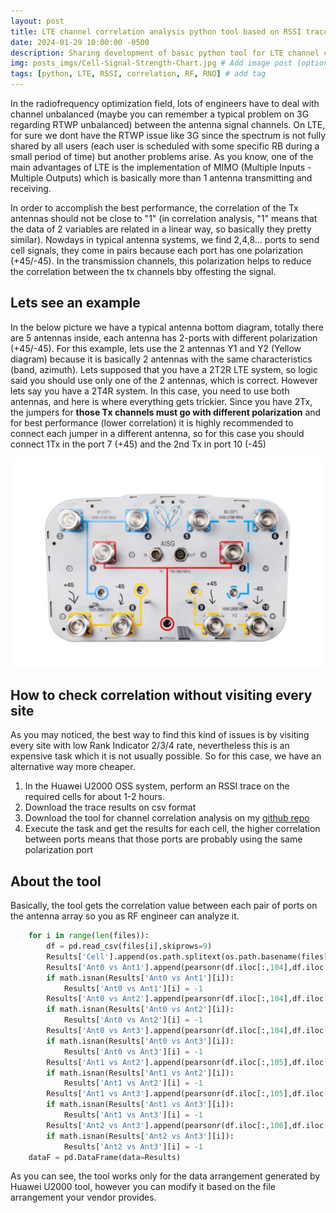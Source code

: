 ```yaml
---
layout: post
title: LTE channel correlation analysis python tool based on RSSI trace from Huawei U2000 equipment
date: 2024-01-29 10:00:00 -0500
description: Sharing development of basic python tool for LTE channel correlation analysis # Add post description (optional)
img: posts_imgs/Cell-Signal-Strength-Chart.jpg # Add image post (optional)
tags: [python, LTE, RSSI, correlation, RF, RNO] # add tag
---
```


In the radiofrequency optimization field, lots of engineers have to deal with channel unbalanced (maybe you can remember a typical problem on 3G regarding RTWP unbalanced) between the antenna signal channels. On LTE, for sure we dont have the RTWP issue like 3G since the spectrum is not fully shared by all users (each user is scheduled with some specific RB during a small period of time) but another problems arise. As you know, one of the main advantages of LTE is the implementation of MIMO (Multiple Inputs - Multiple Outputs) which is basically more than 1 antenna transmitting and receiving.

In order to accomplish the best performance, the correlation of the Tx antennas should not be close to "1" (in correlation analysis, "1" means that the data of 2 variables are related in a linear way, so basically they pretty similar). Nowdays in typical antenna systems, we find 2,4,8... ports to send cell signals, they come in pairs because each port has one polarization (+45/-45). In the transmission channels, this polarization helps to reduce the correlation between the tx channels bby offesting the signal.

## Lets see an example

In the below picture we have a typical antenna bottom diagram, totally there are 5 antennas inside, each antenna has 2-ports with different polarization (+45/-45). For this example, lets use the 2 antennas Y1 and Y2 (Yellow diagram) because it is basically 2 antennas with the same characteristics (band, azimuth).
Lets supposed that you have a 2T2R LTE system, so logic said you should use only one of the 2 antennas, which is correct. However lets say you have a 2T4R system. In this case, you need to use both antennas, and here is where everything gets trickier. Since you have 2Tx, the jumpers for **those Tx channels must go with different polarization** and for best performance (lower correlation) it is highly recommended to connect each jumper in a different antenna, so for this case you should connect 1Tx in the port 7 (+45) and the 2nd Tx in port 10 (-45)

![antenna_ports](/assets/img/posts_imgs/antenna-ports.png)

## How to check correlation without visiting every site

As you may noticed, the best way to find this kind of issues is by visiting every site with low Rank Indicator 2/3/4 rate, nevertheless this is an expensive task which it is not usually possible. So for this case, we have an alternative way more cheaper.

1. In the Huawei U2000 OSS system, perform an RSSI trace on the required cells for about 1-2 hours.
2. Download the trace results on csv format
3. Download the tool for channel correlation analysis on my [github repo](https://github.com/joch182/LTE-RSSI-Analysis-Tool)
4. Execute the task and get the results for each cell, the higher correlation between ports means that those ports are probably using the same polarization port

## About the tool

Basically, the tool gets the correlation value between each pair of ports on the antenna array so you as RF engineer can analyze it.

```python
    for i in range(len(files)):
        df = pd.read_csv(files[i],skiprows=9)
        Results['Cell'].append(os.path.splitext(os.path.basename(files[i]))[0])
        Results['Ant0 vs Ant1'].append(pearsonr(df.iloc[:,104],df.iloc[:,105])[0])
        if math.isnan(Results['Ant0 vs Ant1'][i]):
            Results['Ant0 vs Ant1'][i] = -1
        Results['Ant0 vs Ant2'].append(pearsonr(df.iloc[:,104],df.iloc[:,106])[0])
        if math.isnan(Results['Ant0 vs Ant2'][i]):
            Results['Ant0 vs Ant2'][i] = -1
        Results['Ant0 vs Ant3'].append(pearsonr(df.iloc[:,104],df.iloc[:,107])[0])
        if math.isnan(Results['Ant0 vs Ant3'][i]):
            Results['Ant0 vs Ant3'][i] = -1
        Results['Ant1 vs Ant2'].append(pearsonr(df.iloc[:,105],df.iloc[:,106])[0])
        if math.isnan(Results['Ant1 vs Ant2'][i]):
            Results['Ant1 vs Ant2'][i] = -1
        Results['Ant1 vs Ant3'].append(pearsonr(df.iloc[:,105],df.iloc[:,107])[0])
        if math.isnan(Results['Ant1 vs Ant3'][i]):
            Results['Ant1 vs Ant3'][i] = -1
        Results['Ant2 vs Ant3'].append(pearsonr(df.iloc[:,106],df.iloc[:,107])[0])
        if math.isnan(Results['Ant2 vs Ant3'][i]):
            Results['Ant2 vs Ant3'][i] = -1
    dataF = pd.DataFrame(data=Results)
```

As you can see, the tool works only for the data arrangement generated by Huawei U2000 tool, however you can modify it based on the file arrangement your vendor provides.

